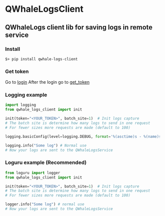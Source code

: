# QWhaleLogsClient
## QWhaleLogs client lib for saving logs in remote service

### Install
```shell script
$> pip install qwhale-logs-client
```

### Get token
Go to [login](https://logs.qwhale.ml/provider/login)
After the login go to [get_token](https://logs.qwhale.ml/api/token)

### Logging example
```python
import logging
from qwhale_logs_client import init

init(token="<YOUR_TOKEN>", batch_site=1)  # Init logs capture
# The batch site is determine how many logs to send in one request
# For fewer sizes more requests are made (default to 100)

logging.basicConfig(level=logging.DEBUG, format='%(asctime)s - %(name)s - %(levelname)s - %(message)s')

logging.info("Some log") # Normal use
# Now your logs are sent to the QWhaleLogsService
```

### Loguru example (Recommended)
```python
from loguru import logger
from qwhale_logs_client import init

init(token="<YOUR_TOKEN>", batch_site=1)  # Init logs capture
# The batch site is determine how many logs to send in one request
# For fewer sizes more requests are made (default to 100)

logger.info("Some log") # normal use
# Now your logs are sent to the QWhaleLogsService
```